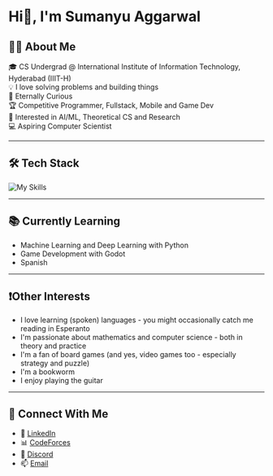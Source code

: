 # Hi👋, I'm Sumanyu Aggarwal

## 👨‍💻 About Me

🎓 CS Undergrad @ International Institute of Information Technology, Hyderabad (IIIT-H)  
💡 I love solving problems and building things  
🧠 Eternally Curious  
🏆 Competitive Programmer, Fullstack, Mobile and Game Dev  
🎯 Interested in AI/ML, Theoretical CS and Research  
💻 Aspiring Computer Scientist  

---

## 🛠️ Tech Stack

![My Skills](https://skillicons.dev/icons?i=py,cpp,js,dart,flutter,react,firebase,html,css,sass,md,graphql,svelte,alpinejs,tailwind,ts,prisma,heroku,netlify,git,vscode,androidstudio,clion,pycharm,vim) 

---

## 📚 Currently Learning

- Machine Learning and Deep Learning with Python  
- Game Development with Godot  
- Spanish  

---

## ❗Other Interests

- I love learning (spoken) languages - you might occasionally catch me reading in Esperanto
- I'm passionate about mathematics and computer science - both in theory and practice  
- I'm a fan of board games (and yes, video games too - especially strategy and puzzle)  
- I'm a bookworm
- I enjoy playing the guitar  

---

## 🔗 Connect With Me

- 💼 [LinkedIn](https://www.linkedin.com/in/sumanyu-aggarwal)
- 📊 [CodeForces](https://codeforces.com/profile/SuPythony)
- 🤝 [Discord](https://discordapp.com/users/745179011872718918)
- 📫 [Email](mailto:sumanyu.aggarwal@research.iiit.ac.in)
